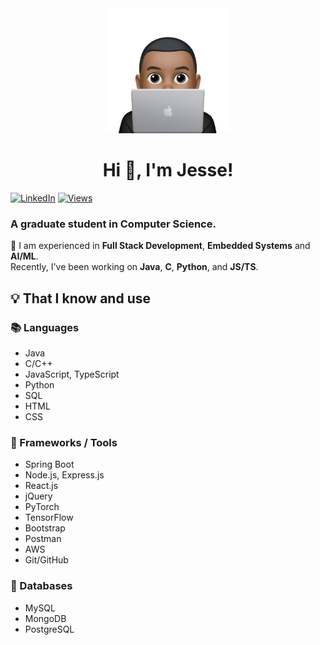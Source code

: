 <div id="header" align="center">
  <img src="https://github.com/JesseLee62/img-storage/blob/master/memojiLaptop.jpeg" width="200"/>
  <h1>Hi 👋, I'm Jesse!</h1>
</div>

[![LinkedIn](https://img.shields.io/badge/LinkedIn-Connect-blue?style=social&logo=linkedin)](https://www.linkedin.com/in/jesselee62)
[![Views](https://komarev.com/ghpvc/?username=jc-hiroto&label=Profile%20views&color=0e75b6&style=flat)](https://github.com/JesseLee62)


### A graduate student in Computer Science. 

🧠 I am experienced in **Full Stack Development**, **Embedded Systems** and **AI/ML**.    
Recently, I've been working on **Java**, **C**, **Python**, and **JS/TS**.


## 💡 That I know and use  
### 📚 Languages
- Java
- C/C++
- JavaScript, TypeScript
- Python
- SQL
- HTML
- CSS
  
### 🔧 Frameworks / Tools
- Spring Boot
- Node.js, Express.js
- React.js
- jQuery
- PyTorch
- TensorFlow
- Bootstrap
- Postman
- AWS
- Git/GitHub

### 💾 Databases
- MySQL
- MongoDB
- PostgreSQL

<!--
**JesseLee62/JesseLee62** is a ✨ _special_ ✨ repository because its `README.md` (this file) appears on your GitHub profile.

Here are some ideas to get you started:

- 🔭 I’m currently working on ...
- 🌱 I’m currently learning ...
- 👯 I’m looking to collaborate on ...
- 🤔 I’m looking for help with ...
- 💬 Ask me about ...
- 📫 How to reach me: ...
- 😄 Pronouns: ...
- ⚡ Fun fact: ...
-->
